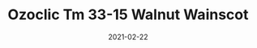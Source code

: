 ---
tags: 
  - "To Market"
  - "Loose Lay LVT"
  - "Ozoclic"
title: "Ozoclic Tm 33-15 Walnut Wainscot"
designer: "To Market"
image_primary: "img/MR%20USA%20RIGID%2015%20laid%20out.jpg"
href: "https://www.tomkt.com/copy-of-basix-swatches"
description: "Size%3A%207.28%u201D%20x%2047.71%u201D%20/%20Thickness%3A%205.0mm%20%28Includes%20AcoustX%20Soundproof%20Backing%29%20/%20Wear%20Layer%3A%2020mil%20/%20Edge%3A%20Bevel%20/%20Construction%3A%20Floating%20Click%20/%20Limited%20Warranty%3A%2025%20Year%20Residential%20/%2010%20Year%20Commercial"
category: "loose-lay-lvt-ozoclic"
subtitle: ""
manufacturer: "ToMarket"
slug: "/manufacturers/tomarket/loose-lay-lvt-ozoclic/to-market-ozoclic-tm-33-15-walnut-wainscot"
date: "2021-02-22"
---